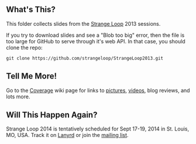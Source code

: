 ## What's This?

This folder collects slides from the [Strange Loop](http://thestrangeloop.com) 2013 sessions.

If you try to download slides and see a "Blob too big" error, then the file is too large for GitHub to serve through it's web API. In that case, you should clone the repo:

```git clone https://github.com/strangeloop/StrangeLoop2013.git```

## Tell Me More!

Go to the [Coverage](https://github.com/strangeloop/StrangeLoop2013/wiki/Coverage) wiki page for links to [pictures](http://www.flickr.com/photos/strangeloop2013/sets/), [videos](http://www.infoq.com/conferences/strangeloop2013/), blog reviews, and lots more.

## Will This Happen Again?

Strange Loop 2014 is tentatively scheduled for Sept 17-19, 2014 in St. Louis, MO, USA. Track it on [Lanyrd](http://lanyrd.com/2014/strangeloop/) or join the [mailing list](http://eepurl.com/dG_X-/). 
